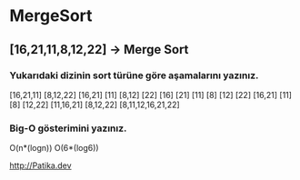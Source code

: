 # MergeSort
## [16,21,11,8,12,22] -> Merge Sort

### Yukarıdaki dizinin sort türüne göre aşamalarını yazınız.

[16,21,11] [8,12,22] [16,21] [11] [8,12] [22] [16] [21] [11] [8] [12] [22] [16,21] [11] [8] [12,22] [11,16,21] [8,12,22] [8,11,12,16,21,22]

### Big-O gösterimini yazınız.

O(n*(logn)) O(6*(log6))

http://Patika.dev
